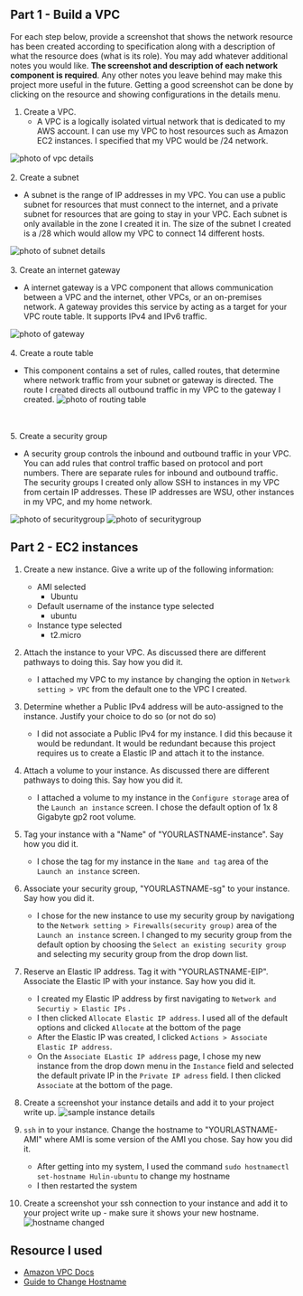 ## Part 1 - Build a VPC

For each step below, provide a screenshot that shows the network resource has been created according to specification along with a description of what the resource does (what is its role). You may add whatever additional notes you would like. **The screenshot and description of each network component is required**. Any other notes you leave behind may make this project more useful in the future. Getting a good screenshot can be done by clicking on the resource and showing configurations in the details menu.

1. Create a VPC.
   - A VPC is a logically isolated virtual network that is dedicated to my AWS account. I can use my VPC to host resources such as Amazon EC2 instances. I specified that my VPC would be /24 network. 

![photo of vpc details](images/vpc.png)
<br>
<br>
2. Create a subnet
   
   - A subnet is the range of IP addresses in my VPC. You can use a public subnet for resources that must connect to the internet, and a private subnet for resources that are going to stay in your VPC. Each subnet is only available in the zone I created it in. The size of the subnet I created is a /28 which would allow my VPC to connect 14 different hosts. 

   ![photo of subnet details](images/subnet.png)
<br>
<br>
3. Create an internet gateway
    
   - A internet gateway is a VPC component that allows communication between a VPC and the internet, other VPCs, or an on-premises network. A gateway provides this service by acting as a target for your VPC route table. It supports IPv4 and IPv6 traffic. 


   ![photo of gateway](images/gateway.png)
<br>
<br>
4. Create a route table
  
   - This component contains a set of rules, called routes, that determine where network traffic from your subnet or gateway is directed. The route I created directs all outbound traffic in my VPC to the gateway I created. 
   ![photo of routing table](images/routetable.png)
<br>
<br>
5. Create a security group

   - A security group controls the inbound and outbound traffic in your VPC. You can add rules that control traffic based on protocol and port numbers. There are separate rules for inbound and outbound traffic. The security groups I created only allow SSH to instances in my VPC from certain IP addresses. These IP addresses are WSU, other instances in my VPC, and my home network. 

   ![photo of securitygroup](images/sgin.png)
   ![photo of securitygroup](images/sgout.png)

## Part 2 - EC2 instances

1. Create a new instance. Give a write up of the following information:
   - AMI selected
      - Ubuntu
   - Default username of the instance type selected
      - ubuntu 
   - Instance type selected
      - t2.micro
2. Attach the instance to your VPC. As discussed there are different pathways to doing this. Say how you did it.
   - I attached my VPC to my instance by changing the option in `Network setting > VPC` from the default one to the VPC I created. 
3. Determine whether a Public IPv4 address will be auto-assigned to the instance. Justify your choice to do so (or not do so)
   - I did not associate a Public IPv4 for my instance. I did this because it would be redundant. It would be redundant because this project requires us to create a Elastic IP and attach it to the instance. 
4. Attach a volume to your instance. As discussed there are different pathways to doing this. Say how you did it.
   - I attached a volume to my instance in the `Configure storage` area of the `Launch an instance` screen. I chose the default option of 1x 8 Gigabyte gp2 root volume. 
5. Tag your instance with a "Name" of "YOURLASTNAME-instance". Say how you did it.
   - I chose the tag for my instance in the `Name and tag` area of the `Launch an instance` screen.  
6. Associate your security group, "YOURLASTNAME-sg" to your instance. Say how you did it.
   - I chose for the new instance to use my security group by navigationg to the `Network setting > Firewalls(security group)` area of the `Launch an instance` screen. I changed to my security group from the default option by choosing the `Select an existing security group` and selecting my security group from the drop down list. 
7. Reserve an Elastic IP address. Tag it with "YOURLASTNAME-EIP". Associate the Elastic IP with your instance. Say how you did it.
   - I created my Elastic IP address by first navigating to `Network and Securtiy > Elastic IPs` . 
   - I then clicked `Allocate Elastic IP address`. I used all of the default options and clicked `Allocate` at the bottom of the page
   - After the Elastic IP was created, I clicked `Actions > Associate Elastic IP address`. 
   - On the `Associate ELastic IP address` page, I chose my new instance from the drop down menu in the `Instance` field and selected the default private IP in the `Private IP adress` field. I then clicked `Associate` at the bottom of the page.

8. Create a screenshot your instance details and add it to your project write up.
   ![sample instance details](images/sample.png)
9. `ssh` in to your instance. Change the hostname to "YOURLASTNAME-AMI" where AMI is some version of the AMI you chose. Say how you did it.
   - After getting into my system, I used the command `sudo hostnamectl set-hostname Hulin-ubuntu` to change my hostname
   - I then restarted the system
10. Create a screenshot your ssh connection to your instance and add it to your project write up - make sure it shows your new hostname.
   ![hostname changed](images/hostname.png)

## Resource I used

- [Amazon VPC Docs](https://docs.aws.amazon.com/vpc/latest/userguide/how-it-works.html)
- [Guide to Change Hostname](https://www.tecmint.com/set-hostname-permanently-in-linux)